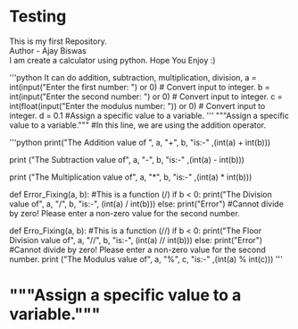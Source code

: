 # Testing
This is my first Repository.
<br>
Author - Ajay Biswas
<br>
I am create a calculator using python.
Hope You Enjoy :)

'''python
It can do addition, subtraction, multiplication, division,
a = int(input("Enter the first number: ") or 0)  # Convert input to integer.
b = int(input("Enter the second number: ") or 0) # Convert input to integer.
c = int(float(input("Enter the modulus number: ")) or 0) # Convert input to integer.
d = 0.1    #Assign a specific value to a variable.
'''
"""Assign a specific value to a variable."""
#In this line, we are using the addition operator.

'''python
print("The Addition value of ", a, "+", b, "is:-" ,(int(a) + int(b)))

print ("The Subtraction value of", a, "-", b, "is:-" ,(int(a) - int(b)))

print ("The Multiplication value of", a, "*", b, "is:-" ,(int(a) * int(b)))

def Error_Fixing(a, b): #This is a function (/)
    if b < 0:
        print("The Division value of", a, "/", b, "is:-", (int(a) / int(b)))
    else:
        print("Error") #Cannot divide by zero! Please enter a non-zero value for the second number.

def Erro_Fixing(a, b): #This is a function (//)
    if b < 0:
        print("The Floor Division value of", a, "//", b, "is:-", (int(a) // int(b)))
    else:
        print("Error") #Cannot divide by zero! Please enter a non-zero value for the second number.
print ("The Modulus value of", a, "%", c, "is:-" ,(int(a) % int(c)))
'''


# """Assign a specific value to a variable."""

